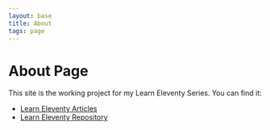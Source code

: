 ```yaml
---
layout: base
title: About
tags: page
---
```


# About Page

This site is the working project for my Learn Eleventy Series. You can find it:

- [Learn Eleventy Articles](https://dev.to/psypher1/series/18202)
- [Learn Eleventy Repository](https://github.com/Psypher1/learneleventy)
